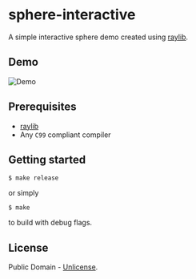 # sphere-interactive

A simple interactive sphere demo created using [raylib](https://www.raylib.com/).

## Demo

![Demo](docs/demo.gif)

## Prerequisites

- [raylib](https://www.raylib.com/)
- Any `C99` compliant compiler

## Getting started

```console
$ make release
```

or simply

```console
$ make
```

to build with debug flags.

## License

Public Domain - [Unlicense](https://www.unlicense.org).
